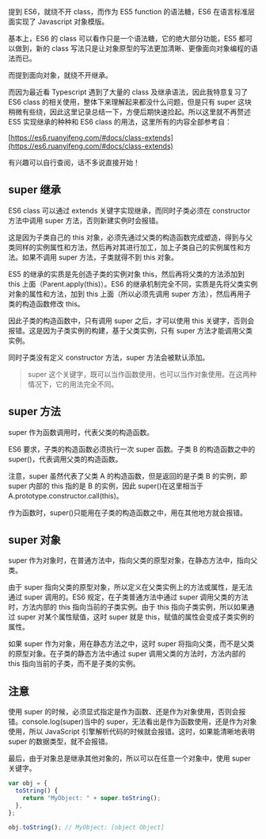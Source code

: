 提到 ES6，就绕不开 class，而作为 ES5 function 的语法糖，ES6 在语言标准层面实现了 Javascript 对象模版。

基本上，ES6 的 class 可以看作只是一个语法糖，它的绝大部分功能，ES5 都可以做到，新的 class 写法只是让对象原型的写法更加清晰、更像面向对象编程的语法而已。

而提到面向对象，就绕不开继承。

而因为最近看 Typescript 遇到了大量的 class 及继承语法，因此我特意复习了 ES6 class 的相关使用，整体下来理解起来都没什么问题，但是只有 super 这块稍微有些绕，因此这里记录总结一下，方便后期快速捡起。所以这里就不再赘述 ES5 实现继承的种种和 ES6 class 的用法，这里所有的内容全部参考自：

[https://es6.ruanyifeng.com/#docs/class-extends](https://es6.ruanyifeng.com/#docs/class-extends)

有兴趣可以自行查阅，话不多说直接开始！

## super 继承

ES6 class 可以通过 extends 关键字实现继承，而同时子类必须在 constructor 方法中调用 super 方法，否则新建实例时会报错。

这是因为子类自己的 this 对象，必须先通过父类的构造函数完成塑造，得到与父类同样的实例属性和方法，然后再对其进行加工，加上子类自己的实例属性和方法。如果不调用 super 方法，子类就得不到 this 对象。

ES5 的继承的实质是先创造子类的实例对象 this，然后再将父类的方法添加到 this 上面（Parent.apply(this)）。ES6 的继承机制完全不同，实质是先将父类实例对象的属性和方法，加到 this 上面（所以必须先调用 super 方法），然后再用子类的构造函数修改 this。

因此子类的构造函数中，只有调用 super 之后，才可以使用 this 关键字，否则会报错。这是因为子类实例的构建，基于父类实例，只有 super 方法才能调用父类实例。

同时子类没有定义 constructor 方法，super 方法会被默认添加。

> super 这个关键字，既可以当作函数使用，也可以当作对象使用。在这两种情况下，它的用法完全不同。

## super 方法

super 作为函数调用时，代表父类的构造函数。

ES6 要求，子类的构造函数必须执行一次 super 函数。子类 B 的构造函数之中的 super()，代表调用父类的构造函数。

注意，super 虽然代表了父类 A 的构造函数，但是返回的是子类 B 的实例，即 super 内部的 this 指的是 B 的实例，因此 super()在这里相当于 A.prototype.constructor.call(this)。

作为函数时，super()只能用在子类的构造函数之中，用在其他地方就会报错。

## super 对象

super 作为对象时，在普通方法中，指向父类的原型对象，在静态方法中，指向父类。

由于 super 指向父类的原型对象，所以定义在父类实例上的方法或属性，是无法通过 super 调用的。ES6 规定，在子类普通方法中通过 super 调用父类的方法时，方法内部的 this 指向当前的子类实例。由于 this 指向子类实例，所以如果通过 super 对某个属性赋值，这时 super 就是 this，赋值的属性会变成子类实例的属性。

如果 super 作为对象，用在静态方法之中，这时 super 将指向父类，而不是父类的原型对象。在子类的静态方法中通过 super 调用父类的方法时，方法内部的 this 指向当前的子类，而不是子类的实例。

## 注意

使用 super 的时候，必须显式指定是作为函数、还是作为对象使用，否则会报错。console.log(super)当中的 super，无法看出是作为函数使用，还是作为对象使用，所以 JavaScript 引擎解析代码的时候就会报错。这时，如果能清晰地表明 super 的数据类型，就不会报错。

最后，由于对象总是继承其他对象的，所以可以在任意一个对象中，使用 super 关键字。

```js
var obj = {
  toString() {
    return "MyObject: " + super.toString();
  },
};

obj.toString(); // MyObject: [object Object]
```
